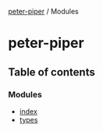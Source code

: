 [peter-piper](README.md) / Modules

# peter-piper

## Table of contents

### Modules

- [index](modules/index.md)
- [types](modules/types.md)
